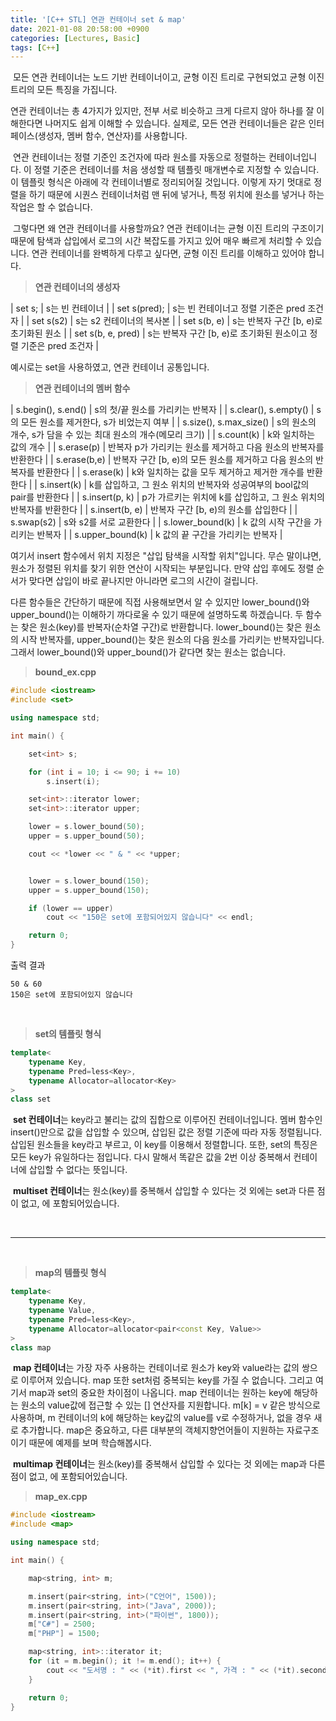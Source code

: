 ```yaml
---
title: '[C++ STL] 연관 컨테이너 set & map'
date: 2021-01-08 20:58:00 +0900
categories: [Lectures, Basic]
tags: [C++]
---
```


 모든 연관 컨테이너는 노드 기반 컨테이너이고, 균형 이진 트리로 구현되었고 균형 이진 트리의 모든 특징을 가집니다.

연관 컨테이너는 총 4가지가 있지만, 전부 서로 비슷하고 크게 다르지 않아 하나를 잘 이해한다면 나머지도 쉽게 이해할 수 있습니다. 실제로, 모든 연관 컨테이너들은 같은 인터페이스(생성자, 멤버 함수, 연산자)를 사용합니다.

 연관 컨테이너는 정렬 기준인 조건자에 따라 원소를 자동으로 정렬하는 컨테이너입니다. 이 정렬 기준은 컨테이너를 처음 생성할 때 템플릿 매개변수로 지정할 수 있습니다. 이 템플릿 형식은 아래에 각 컨테이너별로 정리되어질 것입니다. 이렇게 자기 멋대로 정렬을 하기 때문에 시퀀스 컨테이너처럼 맨 뒤에 넣거나, 특정 위치에 원소를 넣거나 하는 작업은 할 수 없습니다.

 그렇다면 왜 연관 컨테이너를 사용할까요? 연관 컨테이너는 균형 이진 트리의 구조이기 때문에 탐색과 삽입에서 로그의 시간 복잡도를 가지고 있어 매우 빠르게 처리할 수 있습니다. 연관 컨테이너를 완벽하게 다루고 싶다면, 균형 이진 트리를 이해하고 있어야 합니다.

> **연관 컨테이너의 생성자**

| set s; | s는 빈 컨테이너 |
| set s(pred); | s는 빈 컨테이너고 정렬 기준은 pred 조건자 |
| set s(s2) | s는 s2 컨테이너의 복사본 |
| set s(b, e) | s는 반복자 구간 \[b, e)로 초기화된 원소 |
| set s(b, e, pred) | s는 반복자 구간 \[b, e)로 초기화된 원소이고 정렬 기준은 pred 조건자 |

예시로는 set을 사용하였고, 연관 컨테이너 공통입니다.

> **연관 컨테이너의 멤버 함수**

| s.begin(), s.end() | s의 첫/끝 원소를 가리키는 반복자 |
| s.clear(), s.empty() | s의 모든 원소를 제거한다, s가 비었는지 여부 |
| s.size(), s.max\_size() | s의 원소의 개수, s가 담을 수 있는 최대 원소의 개수(메모리 크기) |
| s.count(k) | k와 일치하는 값의 개수 |
| s.erase(p) | 반복자 p가 가리키는 원소를 제거하고 다음 원소의 반복자를 반환한다 |
| s.erase(b,e) | 반복자 구간 \[b, e)의 모든 원소를 제거하고 다음 원소의 반복자를 반환한다 |
| s.erase(k) | k와 일치하는 값을 모두 제거하고 제거한 개수를 반환한다 |
| s.insert(k) | k를 삽입하고, 그 원소 위치의 반복자와 성공여부의 bool값의 pair를 반환한다 |
| s.insert(p, k) | p가 가르키는 위치에 k를 삽입하고, 그 원소 위치의 반복자를 반환한다 |
| s.insert(b, e) | 반복자 구간 \[b, e)의 원소를 삽입한다 |
| s.swap(s2) | s와 s2를 서로 교환한다 |
| s.lower\_bound(k) | k 값의 시작 구간을 가리키는 반복자 |
| s.upper\_bound(k) | k 값의 끝 구간을 가리키는 반복자 |

여기서 insert 함수에서 위치 지정은 "삽입 탐색을 시작할 위치"입니다. 무슨 말이냐면, 원소가 정렬된 위치를 찾기 위한 연산이 시작되는 부분입니다. 만약 삽입 후에도 정렬 순서가 맞다면 삽입이 바로 끝나지만 아니라면 로그의 시간이 걸립니다.

다른 함수들은 간단하기 때문에 직접 사용해보면서 알 수 있지만 lower\_bound()와 upper\_bound()는 이해하기 까다로울 수 있기 때문에 설명하도록 하겠습니다. 두 함수는 찾은 원소(key)를 반복자(순차열 구간)로 반환합니다. lower\_bound()는 찾은 원소의 시작 반복자를, upper\_bound()는 찾은 원소의 다음 원소를 가리키는 반복자입니다. 그래서 lower\_bound()와 upper\_bound()가 같다면 찾는 원소는 없습니다.

> **bound\_ex.cpp**

```cpp
#include <iostream>
#include <set>

using namespace std;

int main() {

	set<int> s;

	for (int i = 10; i <= 90; i += 10)
		s.insert(i);

	set<int>::iterator lower;
	set<int>::iterator upper;

	lower = s.lower_bound(50);
	upper = s.upper_bound(50);

	cout << *lower << " & " << *upper;


	lower = s.lower_bound(150);
	upper = s.upper_bound(150);

	if (lower == upper)
		cout << "150은 set에 포함되어있지 않습니다" << endl;

	return 0;
}
```

출력 결과

```
50 & 60  
150은 set에 포함되어있지 않습니다
```

<br>

> **set의 템플릿 형식**

```cpp
template<  
    typename Key,  
    typename Pred=less<Key>,  
    typename Allocator=allocator<Key>
>  
class set
```

 **set 컨테이너**는 key라고 불리는 값의 집합으로 이루어진 컨테이너입니다. 멤버 함수인 insert()만으로 값을 삽입할 수 있으며, 삽입된 값은 정렬 기준에 따라 자동 정렬됩니다. 삽입된 원소들을 key라고 부르고, 이 key를 이용해서 정렬합니다. 또한, set의 특징은 모든 key가 유일하다는 점입니다. 다시 말해서 똑같은 값을 2번 이상 중복해서 컨테이너에 삽입할 수 없다는 뜻입니다. 

 **multiset 컨테이너**는 원소(key)를 중복해서 삽입할 수 있다는 것 외에는 set과 다른 점이 없고, <set> 에 포함되어있습니다.

<br>

***

<br>

> **map의 템플릿 형식**

```cpp
template<  
    typename Key,  
    typename Value,  
    typename Pred=less<Key>,  
    typename Allocator=allocator<pair<const Key, Value>>  
>  
class map
```

 **map 컨테이너**는 가장 자주 사용하는 컨테이너로 원소가 key와 value라는 값의 쌍으로 이루어져 있습니다. map 또한 set처럼 중복되는 key를 가질 수 없습니다. 그리고 여기서 map과 set의 중요한 차이점이 나옵니다. map 컨테이너는 원하는 key에 해당하는 원소의 value값에 접근할 수 있는 \[\] 연산자를 지원합니다. m\[k\] = v 같은 방식으로 사용하며, m 컨테이너의 k에 해당하는 key값의 value를 v로 수정하거나, 없을 경우 새로 추가합니다. map은 중요하고, 다른 대부분의 객체지향언어들이 지원하는 자료구조이기 때문에 예제를 보며 학습해봅시다.

 **multimap 컨테이너**는 원소(key)를 중복해서 삽입할 수 있다는 것 외에는 map과 다른 점이 없고, <map>에 포함되어있습니다.

> **map\_ex.cpp**

```cpp
#include <iostream>
#include <map>

using namespace std;

int main() {

	map<string, int> m;

	m.insert(pair<string, int>("C언어", 1500));
	m.insert(pair<string, int>("Java", 2000));
	m.insert(pair<string, int>("파이썬", 1800));
	m["C#"] = 2500;
	m["PHP"] = 1500;

	map<string, int>::iterator it;
	for (it = m.begin(); it != m.end(); it++) {
		cout << "도서명 : " << (*it).first << ", 가격 : " << (*it).second << endl;
	}

	return 0;
}
```